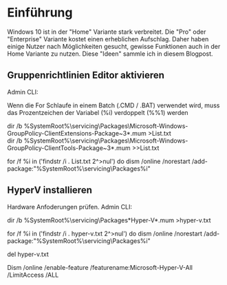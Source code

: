 # Einführung  

Windows 10 ist in der "Home" Variante stark verbreitet. Die "Pro" oder "Enterprise" Variante kostet einen erheblichen Aufschlag. Daher haben einige Nutzer nach Möglichkeiten gesucht, gewisse Funktionen auch in der Home Variante zu nutzen. Diese "Ideen" sammle ich in diesem Blogpost.  

## Gruppenrichtlinien Editor aktivieren

Admin CLI:  

Wenn die For Schlaufe in einem Batch (.CMD / .BAT) verwendet wird, muss das Prozentzeichen der Variabel (%i) verdoppelt (%%1) werden

dir /b %SystemRoot%\servicing\Packages\Microsoft-Windows-GroupPolicy-ClientExtensions-Package~3*.mum >List.txt  
dir /b %SystemRoot%\servicing\Packages\Microsoft-Windows-GroupPolicy-ClientTools-Package~3*.mum >>List.txt  
  
for /f %i in ('findstr /i . List.txt 2^>nul') do dism /online /norestart /add-package:"%SystemRoot%\servicing\Packages\%i"  

## HyperV installieren

Hardware Anfoderungen prüfen. Admin CLI:  
  
dir /b %SystemRoot%\servicing\Packages\*Hyper-V*.mum >hyper-v.txt  
  
for /f %i in ('findstr /i . hyper-v.txt 2^>nul') do dism /online /norestart /add-package:"%SystemRoot%\servicing\Packages\%i"  
  
del hyper-v.txt  
  
Dism /online /enable-feature /featurename:Microsoft-Hyper-V-All /LimitAccess /ALL  



